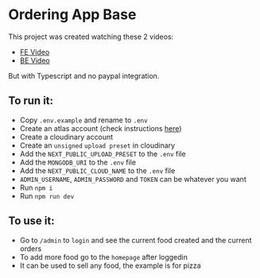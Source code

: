 # Ordering App Base

This project was created watching these 2 videos:

- [FE Video](https://www.youtube.com/watch?v=Z-hACIsjv4E)
- [BE Video](https://www.youtube.com/watch?v=vIxGDq1SPZQ)

But with Typescript and no paypal integration.

## To run it:

- Copy `.env.example` and rename to `.env`
- Create an atlas account (check instructions [here](https://github.com/engdlee/social-media-app-base))
- Create a cloudinary account
- Create an `unsigned` `upload preset` in cloudinary
- Add the `NEXT_PUBLIC_UPLOAD_PRESET` to the `.env` file
- Add the `MONGODB_URI` to the `.env` file
- Add the `NEXT_PUBLIC_CLOUD_NAME` to the `.env` file
- `ADMIN_USERNAME`, `ADMIN_PASSWORD` and `TOKEN` can be whatever you want
- Run `npm i`
- Run `npm run dev`

## To use it:

- Go to `/admin` to `login` and see the current food created and the current orders
- To add more food go to the `homepage` after loggedin
- It can be used to sell any food, the example is for pizza
